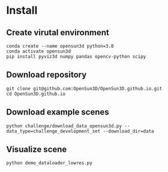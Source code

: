 # Install


## Create virutal environment

```
conda create --name opensun3d python=3.8
conda activate opensun3d
pip install pyviz3d numpy pandas opencv-python scipy
```

## Download repository

```
git clone git@github.com:OpenSun3D/OpenSun3D.github.io.git
cd OpenSun3D.github.io
```

## Download example scenes

```
python challenge/download_data_opensun3d.py --data_type=challenge_development_set --download_dir=data
```

## Visualize scene 

```
python demo_dataloader_lowres.py
```
